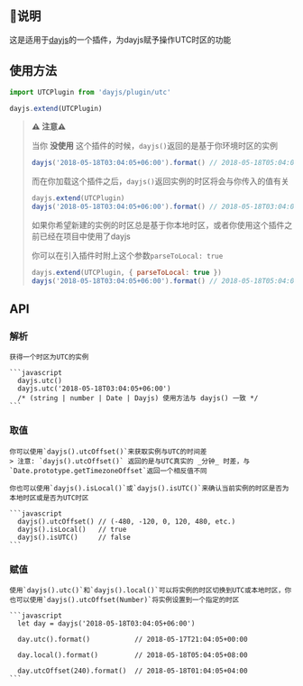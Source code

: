 ## 说明
  这是适用于[dayjs](https://github.com/iamkun/dayjs)的一个插件，为dayjs赋予操作UTC时区的功能

## 使用方法
  ```javascript
  import UTCPlugin from 'dayjs/plugin/utc'

  dayjs.extend(UTCPlugin)
  ```

  > **⚠️ 注意⚠️** 
  >
  > 当你 **没使用** 这个插件的时候，`dayjs()`返回的是基于你环境时区的实例
  > ```javascript
  > dayjs('2018-05-18T03:04:05+06:00').format() // 2018-05-18T05:04:05+08:00
  > ```
  > 而在你加载这个插件之后，`dayjs()`返回实例的时区将会与你传入的值有关
  > ```javascript
  > dayjs.extend(UTCPlugin)
  > dayjs('2018-05-18T03:04:05+06:00').format() // 2018-05-18T03:04:05+06:00
  > ```
  > 如果你希望新建的实例的时区总是基于你本地时区，或者你使用这个插件之前已经在项目中使用了dayjs
  >
  > 你可以在引入插件时附上这个参数`parseToLocal: true`
  >
  > ```javascript
  > dayjs.extend(UTCPlugin, { parseToLocal: true })
  > dayjs('2018-05-18T03:04:05+06:00').format() // 2018-05-18T05:04:05+08:00
  > ```
  >

## API

  ### 解析

    获得一个时区为UTC的实例

    ```javascript
      dayjs.utc() 
      dayjs.utc('2018-05-18T03:04:05+06:00') 
      /* (string | number | Date | Dayjs) 使用方法与 dayjs() 一致 */
    ```

  ### 取值

    你可以使用`dayjs().utcOffset()`来获取实例与UTC的时间差
    > 注意: `dayjs().utcOffset()` 返回的是与UTC真实的 _分钟_ 时差，与`Date.prototype.getTimezoneOffset`返回一个相反值不同

    你也可以使用`dayjs().isLocal()`或`dayjs().isUTC()`来确认当前实例的时区是否为本地时区或是否为UTC时区

    ```javascript
      dayjs().utcOffset() // (-480, -120, 0, 120, 480, etc.)
      dayjs().isLocal()   // true
      dayjs().isUTC()     // false
    ```

  ### 赋值

    使用`dayjs().utc()`和`dayjs().local()`可以将实例的时区切换到UTC或本地时区，你也可以使用`dayjs().utcOffset(Number)`将实例设置到一个指定的时区

    ```javascript
      let day = dayjs('2018-05-18T03:04:05+06:00')
      
      day.utc().format()           // 2018-05-17T21:04:05+00:00

      day.local().format()         // 2018-05-18T05:04:05+08:00

      day.utcOffset(240).format()  // 2018-05-18T01:04:05+04:00
    ```
